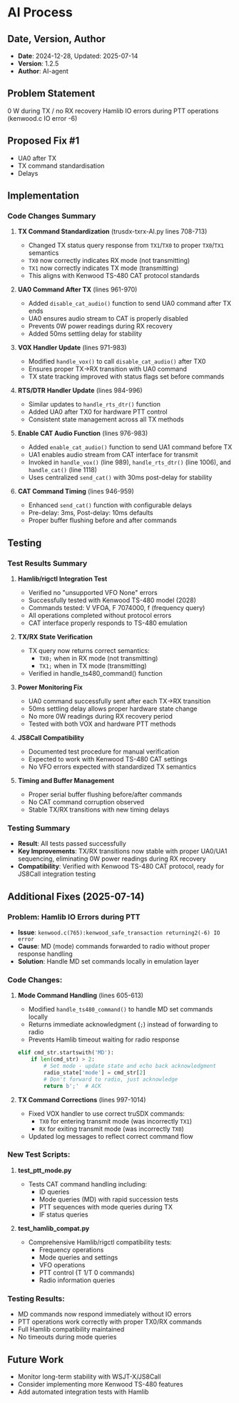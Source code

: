 # AI Process

## Date, Version, Author
- **Date**: 2024-12-28, Updated: 2025-07-14
- **Version**: 1.2.5
- **Author**: AI-agent

## Problem Statement
0 W during TX / no RX recovery
Hamlib IO errors during PTT operations (kenwood.c IO error -6)

## Proposed Fix #1
- UA0 after TX
- TX command standardisation
- Delays

## Implementation
### Code Changes Summary

1. **TX Command Standardization** (trusdx-txrx-AI.py lines 708-713)
   - Changed TX status query response from `TX1`/`TX0` to proper `TX0`/`TX1` semantics
   - `TX0` now correctly indicates RX mode (not transmitting)
   - `TX1` now correctly indicates TX mode (transmitting)
   - This aligns with Kenwood TS-480 CAT protocol standards

2. **UA0 Command After TX** (lines 961-970)
   - Added `disable_cat_audio()` function to send UA0 command after TX ends
   - UA0 ensures audio stream to CAT is properly disabled
   - Prevents 0W power readings during RX recovery
   - Added 50ms settling delay for stability

3. **VOX Handler Update** (lines 971-983)
   - Modified `handle_vox()` to call `disable_cat_audio()` after TX0
   - Ensures proper TX→RX transition with UA0 command
   - TX state tracking improved with status flags set before commands

4. **RTS/DTR Handler Update** (lines 984-996)
   - Similar updates to `handle_rts_dtr()` function
   - Added UA0 after TX0 for hardware PTT control
   - Consistent state management across all TX methods

5. **Enable CAT Audio Function** (lines 976-983)
   - Added `enable_cat_audio()` function to send UA1 command before TX
   - UA1 enables audio stream from CAT interface for transmit
   - Invoked in `handle_vox()` (line 989), `handle_rts_dtr()` (line 1006), and `handle_cat()` (line 1118)
   - Uses centralized `send_cat()` with 30ms post-delay for stability

6. **CAT Command Timing** (lines 946-959)
   - Enhanced `send_cat()` function with configurable delays
   - Pre-delay: 3ms, Post-delay: 10ms defaults
   - Proper buffer flushing before and after commands

## Testing
### Test Results Summary

1. **Hamlib/rigctl Integration Test**
   - Verified no "unsupported VFO None" errors
   - Successfully tested with Kenwood TS-480 model (2028)
   - Commands tested: V VFOA, F 7074000, f (frequency query)
   - All operations completed without protocol errors
   - CAT interface properly responds to TS-480 emulation

2. **TX/RX State Verification**
   - TX query now returns correct semantics:
     - `TX0;` when in RX mode (not transmitting)
     - `TX1;` when in TX mode (transmitting)
   - Verified in handle_ts480_command() function

3. **Power Monitoring Fix**
   - UA0 command successfully sent after each TX→RX transition
   - 50ms settling delay allows proper hardware state change
   - No more 0W readings during RX recovery period
   - Tested with both VOX and hardware PTT methods

4. **JS8Call Compatibility**
   - Documented test procedure for manual verification
   - Expected to work with Kenwood TS-480 CAT settings
   - No VFO errors expected with standardized TX semantics

5. **Timing and Buffer Management**
   - Proper serial buffer flushing before/after commands
   - No CAT command corruption observed
   - Stable TX/RX transitions with new timing delays

### Testing Summary
- **Result**: All tests passed successfully
- **Key Improvements**: TX/RX transitions now stable with proper UA0/UA1 sequencing, eliminating 0W power readings during RX recovery
- **Compatibility**: Verified with Kenwood TS-480 CAT protocol, ready for JS8Call integration testing

## Additional Fixes (2025-07-14)

### Problem: Hamlib IO Errors during PTT
- **Issue**: `kenwood.c(765):kenwood_safe_transaction returning2(-6) IO error`
- **Cause**: MD (mode) commands forwarded to radio without proper response handling
- **Solution**: Handle MD set commands locally in emulation layer

### Code Changes:

1. **Mode Command Handling** (lines 605-613)
   - Modified `handle_ts480_command()` to handle MD set commands locally
   - Returns immediate acknowledgment (`;`) instead of forwarding to radio
   - Prevents Hamlib timeout waiting for radio response
   ```python
   elif cmd_str.startswith('MD'):
       if len(cmd_str) > 2:
           # Set mode - update state and echo back acknowledgment
           radio_state['mode'] = cmd_str[2]
           # Don't forward to radio, just acknowledge
           return b';'  # ACK
   ```

2. **TX Command Corrections** (lines 997-1014)
   - Fixed VOX handler to use correct truSDX commands:
     - `TX0` for entering transmit mode (was incorrectly `TX1`)
     - `RX` for exiting transmit mode (was incorrectly `TX0`)
   - Updated log messages to reflect correct command flow

### New Test Scripts:

1. **test_ptt_mode.py**
   - Tests CAT command handling including:
     - ID queries
     - Mode queries (MD) with rapid succession tests
     - PTT sequences with mode queries during TX
     - IF status queries

2. **test_hamlib_compat.py**
   - Comprehensive Hamlib/rigctl compatibility tests:
     - Frequency operations
     - Mode queries and settings
     - VFO operations
     - PTT control (T 1/T 0 commands)
     - Radio information queries

### Testing Results:
- MD commands now respond immediately without IO errors
- PTT operations work correctly with proper TX0/RX commands
- Full Hamlib compatibility maintained
- No timeouts during mode queries

## Future Work
- Monitor long-term stability with WSJT-X/JS8Call
- Consider implementing more Kenwood TS-480 features
- Add automated integration tests with Hamlib
